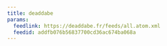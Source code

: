 ```yaml
---
title: deaddabe
params:
  feedlink: https://deaddabe.fr/feeds/all.atom.xml
  feedid: addfb076b56837700cd36ac674ba068a
---
```


